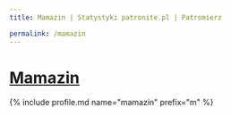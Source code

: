 ```yaml
---
title: Mamazin | Statystyki patronite.pl | Patromierz

permalink: /mamazin
---
```


# [Mamazin](https://patronite.pl/mamazin)

{% include profile.md name="mamazin" prefix="m" %}
